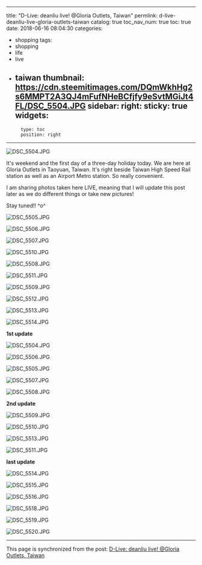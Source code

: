 
---
title: "D-Live: deanliu live! @Gloria Outlets, Taiwan"
permlink: d-live-deanliu-live-gloria-outlets-taiwan
catalog: true
toc_nav_num: true
toc: true
date: 2018-06-16 08:04:30
categories:
- shopping
tags:
- shopping
- life
- live
- taiwan
thumbnail: https://cdn.steemitimages.com/DQmWkhHg2s6MMPT2A3QJ4mFufNHeBCfjfy9eSvtMGiJt4FL/DSC_5504.JPG
sidebar:
    right:
        sticky: true
widgets:
    -
        type: toc
        position: right
---


![DSC_5504.JPG](https://cdn.steemitimages.com/DQmWkhHg2s6MMPT2A3QJ4mFufNHeBCfjfy9eSvtMGiJt4FL/DSC_5504.JPG)

It's weekend and the first day of a three-day holiday today. We are here at Gloria Outlets in Taoyuan, Taiwan. It's right beside Taiwan High Speed Rail station as well as an Airport Metro station. So really convenient.

I am sharing photos taken here LIVE, meaning that I will update this post later as we do different things or take new pictures!

Stay tuned!! ^o^

![DSC_5505.JPG](https://cdn.steemitimages.com/DQmYVDUVvoqX8tfVfYH5pMZWeM6dKe7SiiTgxziLvzVQcj9/DSC_5505.JPG)

![DSC_5506.JPG](https://cdn.steemitimages.com/DQmcrrjqKZg6b5rovmYqhCk5UeFYD6MgK11zzMhKnK74UrC/DSC_5506.JPG)

![DSC_5507.JPG](https://cdn.steemitimages.com/DQmaDpAEvQ3xxAJbpfk5Vv6XetjW2FdQaKsFxMEQoKCnMy8/DSC_5507.JPG)

![DSC_5510.JPG](https://cdn.steemitimages.com/DQmNQAcN8kaM8GmHZrHrqR3nDujaF8AttnYkT59SHbF9HYf/DSC_5510.JPG)

![DSC_5508.JPG](https://cdn.steemitimages.com/DQmNLjZs2mQMkcdwTCNQPgvVA71UB4H64Md5Kg1mXCMQqCa/DSC_5508.JPG)

![DSC_5511.JPG](https://cdn.steemitimages.com/DQmSF5ECxMZNfZByf5K7W4VtEgTNk3CucZD8h7D35gi65Ue/DSC_5511.JPG)

![DSC_5509.JPG](https://cdn.steemitimages.com/DQmZkJTxSWgiH84oaJ4e76MhWu7CDp9RXJWNsj3gaSkot1M/DSC_5509.JPG)

![DSC_5512.JPG](https://cdn.steemitimages.com/DQmby7aqMpMk2csrHaSgXjRAQuVLadjGBfEoJG3w738ejhx/DSC_5512.JPG)

![DSC_5513.JPG](https://cdn.steemitimages.com/DQmUGDfFLYjZhBy7Cw9t6WJZLxMwk4wsmrxo1ytsYJ4hhGu/DSC_5513.JPG)

![DSC_5514.JPG](https://cdn.steemitimages.com/DQmPCed72ymmDp453G8Co6HXoVJt5tVMiomEbP9wzsDXU7L/DSC_5514.JPG)

**1st update**

![DSC_5504.JPG](https://cdn.steemitimages.com/DQmf75Eeh1eYiGuYJ1yX2E165sivEJc8UmhCxA8qjcKLtV3/DSC_5504.JPG)

![DSC_5506.JPG](https://cdn.steemitimages.com/DQmfSAisyW7eJro68vvZoKyh9TZwtcceXwh63fzkFwasu5X/DSC_5506.JPG)

![DSC_5505.JPG](https://cdn.steemitimages.com/DQmRQcHmCyrd5vouHPQuBbjrV3hbzeP8u4MNobeZiZuULYD/DSC_5505.JPG)


![DSC_5507.JPG](https://cdn.steemitimages.com/DQmRNfHudRKTqccuDhpMqedc6aF5QRHSNTuSRBYzqyCfJDB/DSC_5507.JPG)

![DSC_5508.JPG](https://cdn.steemitimages.com/DQmXvBMnZ8oMnmnot1o5thmH7kRjGJEJHCmAYSCjNJDPt7M/DSC_5508.JPG)

**2nd update**

![DSC_5509.JPG](https://cdn.steemitimages.com/DQmZzdbHJAZN367pJwSeNyJA57ffZToMFxD2SQhC5M4eJd5/DSC_5509.JPG)


![DSC_5510.JPG](https://cdn.steemitimages.com/DQmUU6jdSJKxMjHSfEnrT2EweBCcvZeiT7v8utRuSFZPVpb/DSC_5510.JPG)

![DSC_5513.JPG](https://cdn.steemitimages.com/DQmWXpZrcZEx4ixUgkCeYF8KXJm913bbxjxpHReRm92XJQY/DSC_5513.JPG)

![DSC_5511.JPG](https://cdn.steemitimages.com/DQmf8mysCUWRfa3sc6zmxNbkMPUXxcSm9ZmqUdK9dd8G7Mr/DSC_5511.JPG)

**last update**

![DSC_5514.JPG](https://cdn.steemitimages.com/DQmZ7nv4su5kEt7zuKb1aiNjvHSqenxbTFzqyfmJKTddpTq/DSC_5514.JPG)

![DSC_5515.JPG](https://cdn.steemitimages.com/DQmVnd8mzFwiN7KHVxYsqG7zxa6AhsuJsRobwSwEyh2FoP4/DSC_5515.JPG)

![DSC_5516.JPG](https://cdn.steemitimages.com/DQmUTb2C3GFnda5Dms2667AdcR4ikY4mydWU3ghvu6b4C2K/DSC_5516.JPG)

![DSC_5518.JPG](https://cdn.steemitimages.com/DQmW492HuXr2n3JjincqBSzaV1RaMMtFp5hj5xNaE5DE549/DSC_5518.JPG)

![DSC_5519.JPG](https://cdn.steemitimages.com/DQmdVjJmbZ4Tv3wcseNqPA6997pKXYvrruKFVCZCu6sZ1Ua/DSC_5519.JPG)

![DSC_5520.JPG](https://cdn.steemitimages.com/DQmctsKotPCNm2uR3AvWLyqQtJGBJMDa5HuHirRQkqm8N25/DSC_5520.JPG)

- - -

This page is synchronized from the post: [D-Live: deanliu live! @Gloria Outlets, Taiwan](https://steemit.com/@deanliu/d-live-deanliu-live-gloria-outlets-taiwan)

